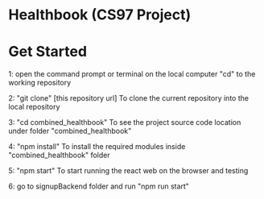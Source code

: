 # Healthbook (CS97 Project)

# Get Started

1: open the command prompt or terminal on the local computer
"cd" to the working repository

2: "git clone" [this repository url]
To clone the current repository into the local repository

3: "cd combined_healthbook" 
To see the project source code location under folder "combined_healthbook" 

4: "npm install"
To install the required modules inside "combined_healthbook" folder

5: "npm start"
To start running the react web on the browser and testing

6: go to signupBackend folder and run "npm run start"
